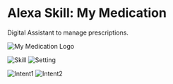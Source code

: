 # Alexa Skill: My Medication
Digital Assistant to manage prescriptions.

![My Medication Logo](/resources/MedicationLogo.png)

![Skill](/resources/myMedicatonSkill.jpeg)      ![Setting](/resources/SkillSettings.jpg)



![Intent1](/resources/Intent1.jpg)      ![Intent2](/resources/Intent2.jpg)

